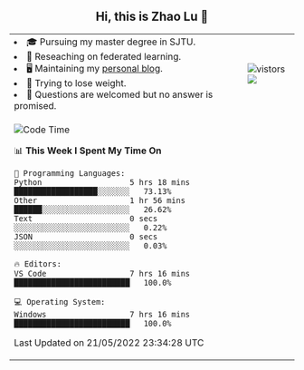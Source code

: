 <h2 align="center"> Hi, this is Zhao Lu 👋</h2>

<table style="overflow:hidden;">
    <tr> 
        <td>
            <li>🎓 Pursuing my master degree in SJTU.</li>
            <li>🌱 Reseaching on federated learning.</li>
            <li>🖥️ Maintaining my <a href="https://ifarewell.xyz">personal blog</a>.</li>
            <li>💪 Trying to lose weight.</li>
            <li>💬 Questions are welcomed but no answer is promised.</li> 
        </td>
        <td>
            <img src="https://visitor-badge.glitch.me/badge?page_id=ifarewell" alt="vistors" />
        <br>
          <img src="https://github-readme-stats.vercel.app/api?username=ifarewell&theme=graywhite&hide=prs,contribs&show_icons=true&hide_border=true&icon_color=CE1D2D&text_color=718096&bg_color=ffffff&hide_title=true" />
        </td>
    </tr>
    <tr>
        <td colspan="2">
            
<!--START_SECTION:waka-->
![Code Time](http://img.shields.io/badge/Code%20Time-150%20hrs%2024%20mins-blue)

📊 **This Week I Spent My Time On** 

```text
💬 Programming Languages: 
Python                   5 hrs 18 mins       ██████████████████░░░░░░░   73.13% 
Other                    1 hr 56 mins        ██████░░░░░░░░░░░░░░░░░░░   26.62% 
Text                     0 secs              ░░░░░░░░░░░░░░░░░░░░░░░░░   0.22% 
JSON                     0 secs              ░░░░░░░░░░░░░░░░░░░░░░░░░   0.03%

🔥 Editors: 
VS Code                  7 hrs 16 mins       █████████████████████████   100.0%

💻 Operating System: 
Windows                  7 hrs 16 mins       █████████████████████████   100.0%

```


 Last Updated on 21/05/2022 23:34:28 UTC
<!--END_SECTION:waka-->
            
</td></tr>
</table>

